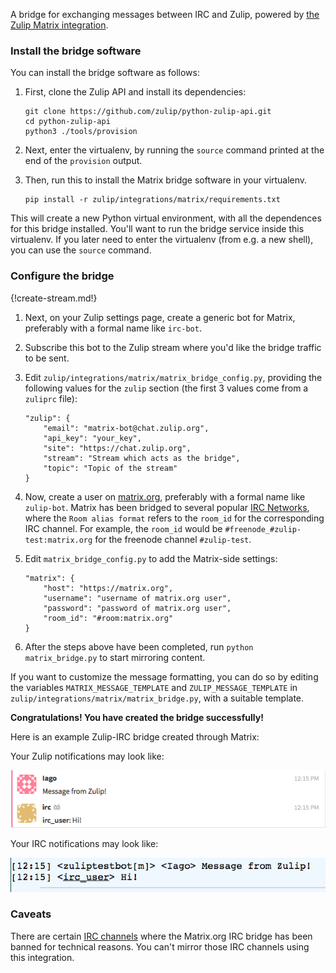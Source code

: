 A bridge for exchanging messages between IRC and Zulip, powered by
[the Zulip Matrix integration](/integrations/doc/matrix).

### Install the bridge software

You can install the bridge software as follows:

1.  First, clone the Zulip API and install its dependencies:

    ```
    git clone https://github.com/zulip/python-zulip-api.git
    cd python-zulip-api
    python3 ./tools/provision
    ```

1. Next, enter the virtualenv, by running the `source` command printed
   at the end of the `provision` output.

1.  Then, run this to install the Matrix bridge software in your virtualenv.

    ```
    pip install -r zulip/integrations/matrix/requirements.txt
    ```

This will create a new Python virtual environment, with all the
dependences for this bridge installed.  You'll want to run the bridge
service inside this virtualenv.  If you later need to enter the
virtualenv (from e.g. a new shell), you can use the `source` command.

### Configure the bridge

{!create-stream.md!}

1. Next, on your Zulip settings page, create a generic bot for Matrix,
preferably with a formal name like `irc-bot`.

1. Subscribe this bot to the Zulip stream where you'd like the bridge
   traffic to be sent.

1.  Edit `zulip/integrations/matrix/matrix_bridge_config.py`, providing
    the following values for the `zulip` section (the first 3 values
    come from a `zuliprc` file):

    ```
    "zulip": {
        "email": "matrix-bot@chat.zulip.org",
        "api_key": "your_key",
        "site": "https://chat.zulip.org",
        "stream": "Stream which acts as the bridge",
        "topic": "Topic of the stream"
    }
    ```

1. Now, create a user on [matrix.org](https://matrix.org/), preferably
   with a formal name like `zulip-bot`.
   Matrix has been bridged to several popular
   [IRC Networks](https://github.com/matrix-org/matrix-appservice-irc/wiki/Bridged-IRC-networks),
   where the `Room alias format` refers to the `room_id` for the
   corresponding IRC channel.  For example, the `room_id` would be
   `#freenode_#zulip-test:matrix.org` for the freenode channel
   `#zulip-test`.

1.  Edit `matrix_bridge_config.py` to add the Matrix-side settings:

    ```
    "matrix": {
        "host": "https://matrix.org",
        "username": "username of matrix.org user",
        "password": "password of matrix.org user",
        "room_id": "#room:matrix.org"
    }
    ```

1. After the steps above have been completed, run `python matrix_bridge.py` to
start mirroring content.

If you want to customize the message formatting, you can do so by
editing the variables `MATRIX_MESSAGE_TEMPLATE` and
`ZULIP_MESSAGE_TEMPLATE` in
`zulip/integrations/matrix/matrix_bridge.py`, with a suitable
template.

**Congratulations! You have created the bridge successfully!**

Here is an example Zulip-IRC bridge created through Matrix:

Your Zulip notifications may look like:

![](/static/images/integrations/irc/001.png)

Your IRC notifications may look like:

![](/static/images/integrations/irc/002.png)

### Caveats

There are certain
[IRC channels](https://github.com/matrix-org/matrix-appservice-irc/wiki/Channels-from-which-the-IRC-bridge-is-banned)
where the Matrix.org IRC bridge has been banned for technical reasons.
You can't mirror those IRC channels using this integration.

